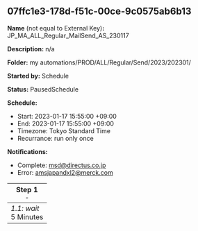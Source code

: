 ## 07ffc1e3-178d-f51c-00ce-9c0575ab6b13

**Name** (not equal to External Key)**:** JP_MA_ALL_Regular_MailSend_AS_230117

**Description:** n/a

**Folder:** my automations/PROD/ALL/Regular/Send/2023/202301/

**Started by:** Schedule

**Status:** PausedSchedule

**Schedule:**

* Start: 2023-01-17 15:55:00 +09:00
* End: 2023-01-17 15:55:00 +09:00
* Timezone: Tokyo Standard Time
* Recurrance: run only once

**Notifications:**

* Complete: msd@directus.co.jp
* Error: amsjapandxl2@merck.com

| Step 1<br>_<small>-</small>_ |
| --- |
| _1.1: wait_<br>5 Minutes |
